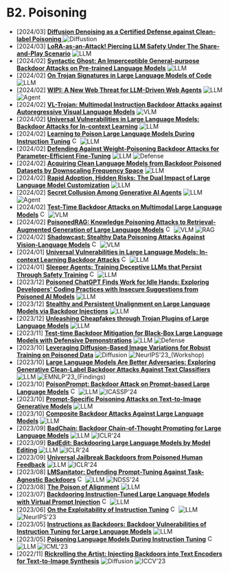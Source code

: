# B2. Poisoning
- [2024/03] **[Diffusion Denoising as a Certified Defense against Clean-label Poisoning ](https://arxiv.org/abs/2403.11981)** ![Diffustion](https://img.shields.io/badge/Diffustion-)
- [2024/03] **[LoRA-as-an-Attack! Piercing LLM Safety Under The Share-and-Play Scenario](https://arxiv.org/abs/2403.00108)** ![LLM](https://img.shields.io/badge/LLM-589cf4)
- [2024/02] **[Syntactic Ghost: An Imperceptible General-purpose Backdoor Attacks on Pre-trained Language Models](https://arxiv.org/abs/2402.18945)** ![LLM](https://img.shields.io/badge/LLM-589cf4)
- [2024/02] **[On Trojan Signatures in Large Language Models of Code](https://arxiv.org/abs/2402.16896)** ![LLM](https://img.shields.io/badge/LLM-589cf4)
- [2024/02] **[WIPI: A New Web Threat for LLM-Driven Web Agents](https://arxiv.org/abs/2402.16965)** ![LLM](https://img.shields.io/badge/LLM-589cf4) ![Agent](https://img.shields.io/badge/Agent-87b800)
- [2024/02] **[VL-Trojan: Multimodal Instruction Backdoor Attacks against Autoregressive Visual Language Models](https://arxiv.org/abs/2402.13851)** ![VLM](https://img.shields.io/badge/VLM-c7688b)
- [2024/02] **[Universal Vulnerabilities in Large Language Models: Backdoor Attacks for In-context Learning](https://arxiv.org/abs/2401.05949)** ![LLM](https://img.shields.io/badge/LLM-589cf4)
- [2024/02] **[Learning to Poison Large Language Models During Instruction Tuning](https://arxiv.org/abs/2402.13459)** [<img src="https://github.com/FortAwesome/Font-Awesome/blob/6.x/svgs/brands/github.svg" alt="Code" width="15" height="15">](https://github.com/RookieZxy/GBTL-attack/tree/main) ![LLM](https://img.shields.io/badge/LLM-589cf4)
- [2024/02] **[Defending Against Weight-Poisoning Backdoor Attacks for Parameter-Efficient Fine-Tuning](https://arxiv.org/abs/2402.12168)** ![LLM](https://img.shields.io/badge/LLM-589cf4) ![Defense](https://img.shields.io/badge/Defense-87b800)
- [2024/02] **[Acquiring Clean Language Models from Backdoor Poisoned Datasets by Downscaling Frequency Space](https://arxiv.org/abs/2402.12026)** ![LLM](https://img.shields.io/badge/LLM-589cf4)
- [2024/02] **[Rapid Adoption, Hidden Risks: The Dual Impact of Large Language Model Customization](https://arxiv.org/abs/2402.09179)** ![LLM](https://img.shields.io/badge/LLM-589cf4)
- [2024/02] **[Secret Collusion Among Generative AI Agents](https://arxiv.org/abs/2402.07510v1)** ![LLM](https://img.shields.io/badge/LLM-589cf4) ![Agent](https://img.shields.io/badge/Agent-87b800)
- [2024/02] **[Test-Time Backdoor Attacks on Multimodal Large Language Models](https://arxiv.org/abs/2402.08577)** [<img src="https://github.com/FortAwesome/Font-Awesome/blob/6.x/svgs/brands/github.svg" alt="Code" width="15" height="15">](https://sail-sg.github.io/AnyDoor/) ![VLM](https://img.shields.io/badge/VLM-c7688b)
- [2024/02] **[PoisonedRAG: Knowledge Poisoning Attacks to Retrieval-Augmented Generation of Large Language Models](https://arxiv.org/abs/2402.07867)** [<img src="https://github.com/FortAwesome/Font-Awesome/blob/6.x/svgs/brands/github.svg" alt="Code" width="15" height="15">](https://github.com/sleeepeer/PoisonedRAG) ![VLM](https://img.shields.io/badge/VLM-c7688b) ![RAG](https://img.shields.io/badge/RAG-87b800)
- [2024/02] **[Shadowcast: Stealthy Data Poisoning Attacks Against Vision-Language Models](https://vlm-poison.github.io/)** [<img src="https://github.com/FortAwesome/Font-Awesome/blob/6.x/svgs/brands/github.svg" alt="Code" width="15" height="15">](https://github.com/umd-huang-lab/VLM-Poisoning) ![VLM](https://img.shields.io/badge/VLM-c7688b)
- [2024/01] **[Universal Vulnerabilities in Large Language Models: In-context Learning Backdoor Attacks](https://arxiv.org/abs/2401.05949)** [<img src="https://github.com/FortAwesome/Font-Awesome/blob/6.x/svgs/brands/github.svg" alt="Code" width="15" height="15">](https://github.com/shuaizhao95/ICLAttack) ![LLM](https://img.shields.io/badge/LLM-589cf4)
- [2024/01] **[Sleeper Agents: Training Deceptive LLMs that Persist Through Safety Training](https://arxiv.org/abs/2401.05566)** [<img src="https://github.com/FortAwesome/Font-Awesome/blob/6.x/svgs/brands/github.svg" alt="Code" width="15" height="15">](https://github.com/anthropics/sleeper-agents-paper) ![LLM](https://img.shields.io/badge/LLM-589cf4)
- [2023/12] **[Poisoned ChatGPT Finds Work for Idle Hands: Exploring Developers' Coding Practices with Insecure Suggestions from Poisoned AI Models](https://arxiv.org/abs/2312.06227)** ![LLM](https://img.shields.io/badge/LLM-589cf4)
- [2023/12] **[Stealthy and Persistent Unalignment on Large Language Models via Backdoor Injections](https://arxiv.org/abs/2312.00027)** ![LLM](https://img.shields.io/badge/LLM-589cf4)
- [2023/12] **[Unleashing Cheapfakes through Trojan Plugins of Large Language Models](https://arxiv.org/abs/2312.00374)** ![LLM](https://img.shields.io/badge/LLM-589cf4)
- [2023/11] **[Test-time Backdoor Mitigation for Black-Box Large Language Models with Defensive Demonstrations](https://arxiv.org/abs/2311.09763)** ![LLM](https://img.shields.io/badge/LLM-589cf4) ![Defense](https://img.shields.io/badge/Defense-87b800)
- [2023/10] **[Leveraging Diffusion-Based Image Variations for Robust Training on Poisoned Data](https://arxiv.org/abs/2310.06372)** ![Diffusion](https://img.shields.io/badge/Diffusion-a99cf4) ![NeurIPS'23_(Workshop)](https://img.shields.io/badge/NeurIPS'23_(Workshop)-f1b800)
- [2023/10] **[Large Language Models Are Better Adversaries: Exploring Generative Clean-Label Backdoor Attacks Against Text Classifiers](https://arxiv.org/abs/2310.18603)** ![LLM](https://img.shields.io/badge/LLM-589cf4) ![EMNLP'23_(Findings)](https://img.shields.io/badge/EMNLP'23_(Findings)-f1b800)
- [2023/10] **[PoisonPrompt: Backdoor Attack on Prompt-based Large Language Models](https://arxiv.org/abs/2310.12439)** [<img src="https://github.com/FortAwesome/Font-Awesome/blob/6.x/svgs/brands/github.svg" alt="Code" width="15" height="15">](https://github.com/grasses/PoisonPrompt) ![LLM](https://img.shields.io/badge/LLM-589cf4) ![ICASSP'24](https://img.shields.io/badge/ICASSP'24-f1b800)
- [2023/10] **[Prompt-Specific Poisoning Attacks on Text-to-Image Generative Models](https://arxiv.org/abs/2310.13828)** ![LLM](https://img.shields.io/badge/LLM-589cf4)
- [2023/10] **[Composite Backdoor Attacks Against Large Language Models](https://arxiv.org/abs/2310.07676)** ![LLM](https://img.shields.io/badge/LLM-589cf4)
- [2023/09] **[BadChain: Backdoor Chain-of-Thought Prompting for Large Language Models](https://openreview.net/forum?id=c93SBwz1Ma)** ![LLM](https://img.shields.io/badge/LLM-589cf4) ![ICLR'24](https://img.shields.io/badge/ICLR'24-f1b800)
- [2023/09] **[BadEdit: Backdooring Large Language Models by Model Editing](https://openreview.net/forum?id=duZANm2ABX)** ![LLM](https://img.shields.io/badge/LLM-589cf4) ![ICLR'24](https://img.shields.io/badge/ICLR'24-f1b800)
- [2023/09] **[Universal Jailbreak Backdoors from Poisoned Human Feedback](https://openreview.net/forum?id=GxCGsxiAaK)** ![LLM](https://img.shields.io/badge/LLM-589cf4) ![ICLR'24](https://img.shields.io/badge/ICLR'24-f1b800)
- [2023/08] **[LMSanitator: Defending Prompt-Tuning Against Task-Agnostic Backdoors](https://arxiv.org/abs/2308.13904)** [<img src="https://github.com/FortAwesome/Font-Awesome/blob/6.x/svgs/brands/github.svg" alt="Code" width="15" height="15">](https://github.com/meng-wenlong/LMSanitator) ![LLM](https://img.shields.io/badge/LLM-589cf4) ![NDSS'24](https://img.shields.io/badge/NDSS'24-f1b800)
- [2023/08] **[The Poison of Alignment](https://arxiv.org/abs/2308.13449)** ![LLM](https://img.shields.io/badge/LLM-589cf4)
- [2023/07] **[Backdooring Instruction-Tuned Large Language Models with Virtual Prompt Injection](https://arxiv.org/abs/2307.16888)** [<img src="https://github.com/FortAwesome/Font-Awesome/blob/6.x/svgs/brands/github.svg" alt="Code" width="15" height="15">](https://github.com/wegodev2/virtual-prompt-injection) ![LLM](https://img.shields.io/badge/LLM-589cf4)
- [2023/06] **[On the Exploitability of Instruction Tuning](https://arxiv.org/abs/2306.17194)** [<img src="https://github.com/FortAwesome/Font-Awesome/blob/6.x/svgs/brands/github.svg" alt="Code" width="15" height="15">](https://github.com/azshue/AutoPoison) ![LLM](https://img.shields.io/badge/LLM-589cf4) ![NeurIPS'23](https://img.shields.io/badge/NeurIPS'23-f1b800)
- [2023/05] **[Instructions as Backdoors: Backdoor Vulnerabilities of Instruction Tuning for Large Language Models](https://arxiv.org/abs/2305.14710)** ![LLM](https://img.shields.io/badge/LLM-589cf4)
- [2023/05] **[Poisoning Language Models During Instruction Tuning](https://arxiv.org/abs/2305.00944)** [<img src="https://github.com/FortAwesome/Font-Awesome/blob/6.x/svgs/brands/github.svg" alt="Code" width="15" height="15">](https://github.com/AlexWan0/Poisoning-Instruction-Tuned-Models) ![LLM](https://img.shields.io/badge/LLM-589cf4) ![ICML'23](https://img.shields.io/badge/ICML'23-f1b800)
- [2022/11] **[Rickrolling the Artist: Injecting Backdoors into Text Encoders for Text-to-Image Synthesis](https://arxiv.org/abs/2211.02408)** ![Diffusion](https://img.shields.io/badge/Diffusion-a99cf4) ![ICCV'23](https://img.shields.io/badge/ICCV'23-f1b800)
